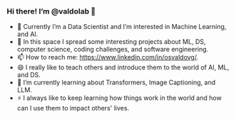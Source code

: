 ### Hi there! I’m @valdolab 👋

- 🔭 Currently I’m a Data Scientist and I’m interested in Machine Learning, and AI.
- 🤔 In this space I spread some interesting projects about ML, DS, computer science, coding challenges, and software engineering.
- 📫 How to reach me: https://www.linkedin.com/in/osvaldovg/.
- 😄 I really like to teach others and introduce them to the world of AI, ML, and DS.
- 🌱 I’m currently learning about Transformers, Image Captioning, and LLM.
- ⚡ I always like to keep learning how things work in the world and how can I use them to impact others' lives.

<!--
**valdolab/valdolab** is a ✨ _special_ ✨ repository because its `README.md` (this file) appears on your GitHub profile.

Here are some ideas to get you started:

- 🔭 I’m currently working on ...
- 🌱 I’m currently learning ...
- 👯 I’m looking to collaborate on ...
- 🤔 I’m looking for help with ...
- 💬 Ask me about ...
- 📫 How to reach me: ...
- 😄 Pronouns: ...
- ⚡ Fun fact: ...
-->
